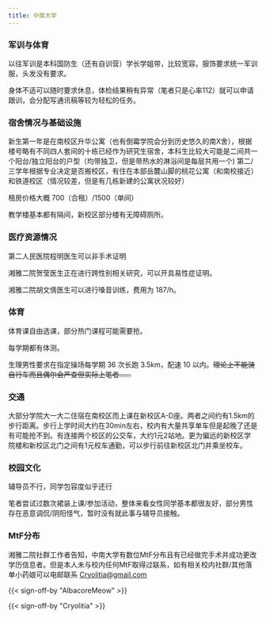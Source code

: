 ```yaml
---
title: 中南大学
---
```


### 军训与体育

以往军训是本科国防生（还有自训营）学长学姐带，比较宽容。服饰要求统一军训服，头发没有要求。

身体不适可以随时要求休息，体检结果稍有异常（笔者只是心率112）就可以申请跟训，会分配写通讯稿等较为轻松的任务。

### 宿舍情况与基础设施

新生第一年是在南校区升华公寓（也有倒霉学院会分到历史悠久的南X舍），根据楼号略有不同四人套间的十栋已经作为研究生宿舍，本科生比较大可能是二间共一个阳台/独立阳台的户型（均带独卫，但是带热水的淋浴间是每层共用一个) 第二/三学年根据专业决定是否搬校区，有住在本部岳麓山脚的桃花公寓（和南校接近）和铁道校区（情况较差，但是有几栋新建的公寓状况较好）

租房价格大概 700（合租）/1500（单间）

教学楼基本都有隔间，新校区部分楼有无障碍厕所。

### 医疗资源情况

第二人民医院程明医生可以非手术证明

湘雅二院贺莹医生正在进行跨性别相关研究，可以开具易性症证明。

湘雅二院胡文倩医生可以进行嗓音训练，费用为 187/h。

### 体育

体育课自由选课，部分热门课程可能需要抢。

每学期都有体测。

生理男性要求在指定操场每学期 36 次长跑 3.5km，配速 10 以内。~~理论上不能骑自行车而且偶尔会严查但实际上笔者……~~

### 交通

大部分学院大一大二住宿在南校区而上课在新校区A-D座。两者之间约有1.5km的步行距离。步行上学时间大约在30min左右，校内有大量共享单车但是起晚了还是有可能抢不到。有连接两个校区的公交车，大约1元2站地。更为偏远的新校区学院楼和新校区北门之间有1元校车通勤，可以步行前往新校区北门并乘坐校车。

### 校园文化

辅导员不行，同学包容度似乎还行

笔者尝试过数次裙装上课/参加活动，整体来看女性同学基本都很友好，部分男性存在恶意调侃/阴阳怪气，暂时没有就此事与辅导员接触。

### MtF分布

湘雅二院社群工作者告知，中南大学有数位MtF分布且有已经做完手术并成功更改学历信息者。但是本人未与校内任何MtF取得过联系，如有相关校内社群/其他落单小药娘可以电邮联系  <Cryolitia@gmail.com>

{{< sign-off-by "AlbacoreMeow" >}}

{{< sign-off-by "Cryolitia" >}}
